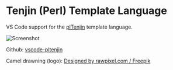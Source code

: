 # Tenjin (Perl) Template Language

VS Code support for the [plTenjin](http://www.kuwata-lab.com/tenjin/pltenjin-users-guide.html) template language.

![Screenshot](https://raw.github.com/eitz/vscode-pltenjin/master/example.png)

Github: [vscode-pltenjin](https://github.com/Eitz/vscode-pltenjin)

Camel drawning (logo): [Designed by rawpixel.com / Freepik](https://www.freepik.com/free-photos-vectors/poster)